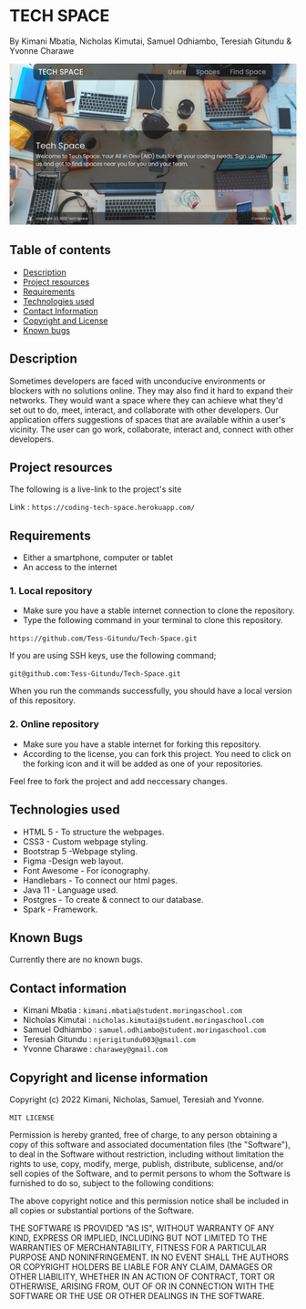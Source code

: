 # TECH SPACE
By Kimani Mbatia, Nicholas Kimutai, Samuel Odhiambo, Teresiah Gitundu & Yvonne Charawe

![](readme-image.png)

## Table of contents
+ [Description](#Description)
+ [Project resources](#project-resources)
+ [Requirements](#requirements)
+ [Technologies used](#technologies-used)
+ [Contact Information](#contact-information)
+ [Copyright and License](#copyright-and-license-information) 
+ [Known bugs](#known-bugs)


## Description
Sometimes developers are faced with unconducive environments or blockers with no solutions online. 
They may also find it hard to expand their networks.
They would want a space where they can achieve what they'd set out to do, meet, interact, and collaborate with other developers.
Our application offers suggestions of spaces that are available within a user's vicinity. 
The user can go work, collaborate, interact and, connect with other developers.


## Project resources
The following is a live-link to the project's site

Link : `https://coding-tech-space.herokuapp.com/`


## Requirements
+ Either a smartphone, computer or tablet
+ An access to the internet


### 1. Local repository
+ Make sure you have a stable internet connection to clone the repository.
+ Type the following command in your terminal to clone this repository.

`https://github.com/Tess-Gitundu/Tech-Space.git`

If you are using SSH keys, use the following command;

`git@github.com:Tess-Gitundu/Tech-Space.git`

When you run the commands successfully, you should have a local version of this repository.

### 2. Online repository
+ Make sure you have a stable internet for forking this repository.
+ According to the license, you can fork this project. You need to click on the forking icon and it will be added as one of your repositories.

Feel free to fork the project and add neccessary changes.
## Technologies used
+ HTML 5 - To structure the webpages.
+ CSS3 - Custom webpage styling.
+ Bootstrap 5 -Webpage styling.
+ Figma -Design web layout.
+ Font Awesome - For iconography.
+ Handlebars - To connect our html pages.
+ Java 11 - Language used.
+ Postgres - To create & connect to our database.
+ Spark - Framework.


## Known Bugs
Currently there are no known bugs.

## Contact information
+ Kimani Mbatia : `kimani.mbatia@student.moringaschool.com`
+ Nicholas Kimutai : `nicholas.kimutai@student.moringaschool.com`
+ Samuel Odhiambo : `samuel.odhiambo@student.moringaschool.com`
+ Teresiah Gitundu : `njerigitundu003@gmail.com`
+ Yvonne Charawe : `charawey@gmail.com`


## Copyright and license information
Copyright (c) 2022 Kimani, Nicholas, Samuel, Teresiah and Yvonne.

`MIT LICENSE`


Permission is hereby granted, free of charge, to any person obtaining a copy
of this software and associated documentation files (the "Software"), to deal
in the Software without restriction, including without limitation the rights
to use, copy, modify, merge, publish, distribute, sublicense, and/or sell
copies of the Software, and to permit persons to whom the Software is
furnished to do so, subject to the following conditions:

The above copyright notice and this permission notice shall be included in all
copies or substantial portions of the Software.

THE SOFTWARE IS PROVIDED "AS IS", WITHOUT WARRANTY OF ANY KIND, EXPRESS OR
IMPLIED, INCLUDING BUT NOT LIMITED TO THE WARRANTIES OF MERCHANTABILITY,
FITNESS FOR A PARTICULAR PURPOSE AND NONINFRINGEMENT. IN NO EVENT SHALL THE
AUTHORS OR COPYRIGHT HOLDERS BE LIABLE FOR ANY CLAIM, DAMAGES OR OTHER
LIABILITY, WHETHER IN AN ACTION OF CONTRACT, TORT OR OTHERWISE, ARISING FROM,
OUT OF OR IN CONNECTION WITH THE SOFTWARE OR THE USE OR OTHER DEALINGS IN THE
SOFTWARE.
